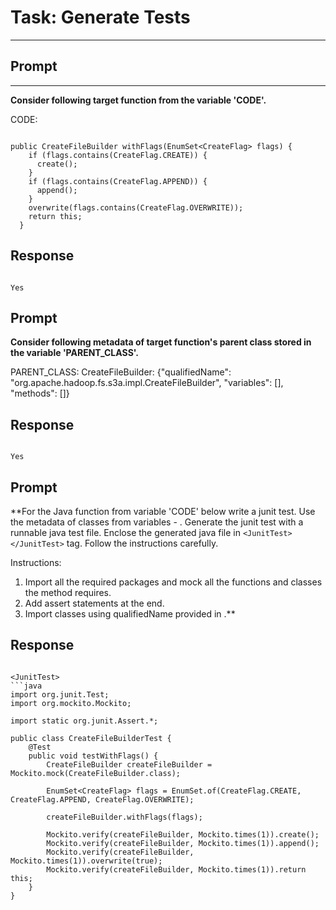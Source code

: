 # Task: Generate Tests

---

## Prompt

****

**Consider following target function from the variable 'CODE'.**

CODE:

```

public CreateFileBuilder withFlags(EnumSet<CreateFlag> flags) {
    if (flags.contains(CreateFlag.CREATE)) {
      create();
    }
    if (flags.contains(CreateFlag.APPEND)) {
      append();
    }
    overwrite(flags.contains(CreateFlag.OVERWRITE));
    return this;
  }

```

## Response

```

Yes

```

## Prompt

**Consider following metadata of target function's parent class stored in the variable 'PARENT_CLASS'.**


PARENT_CLASS: 
CreateFileBuilder: {"qualifiedName": "org.apache.hadoop.fs.s3a.impl.CreateFileBuilder", "variables": [], "methods": []}

## Response

```

Yes

```

## Prompt

**For the Java function from variable 'CODE' below write a junit test. Use the metadata of classes from variables - <META-DATA>. Generate the junit test with a runnable java test file. Enclose the generated java file in `<JunitTest></JunitTest>` tag. Follow the instructions carefully. 

Instructions: 
1. Import all the required packages and mock all the functions and classes the method requires. 
2. Add assert statements at the end. 
3. Import classes using qualifiedName provided in <META-DATA>.**

## Response

```

<JunitTest>
```java
import org.junit.Test;
import org.mockito.Mockito;

import static org.junit.Assert.*;

public class CreateFileBuilderTest {
    @Test
    public void testWithFlags() {
        CreateFileBuilder createFileBuilder = Mockito.mock(CreateFileBuilder.class);

        EnumSet<CreateFlag> flags = EnumSet.of(CreateFlag.CREATE, CreateFlag.APPEND, CreateFlag.OVERWRITE);

        createFileBuilder.withFlags(flags);

        Mockito.verify(createFileBuilder, Mockito.times(1)).create();
        Mockito.verify(createFileBuilder, Mockito.times(1)).append();
        Mockito.verify(createFileBuilder, Mockito.times(1)).overwrite(true);
        Mockito.verify(createFileBuilder, Mockito.times(1)).return this;
    }
}
```
</JunitTest>


```